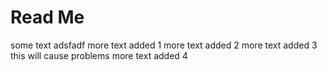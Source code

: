 # Read Me
some text
adsfadf
more text added 1
more text added 2
more text added 3 this will cause problems
more text added 4
